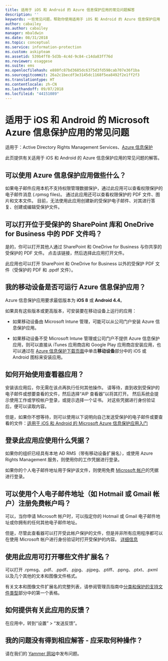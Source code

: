 ```yaml
---
title: 适用于 iOS 和 Android 的 Azure 信息保护应用的常见问题解答
description: ''
keywords: 一些常见问题，帮助你使用适用于 iOS 和 Android 的 Azure 信息保护应用
author: cabailey
ms.author: cabailey
manager: mbaldwin
ms.date: 08/31/2018
ms.topic: conceptual
ms.service: information-protection
ms.custom: askipteam
ms.assetid: 539b4ff8-5d3b-4c4d-9c84-c14da83ff76d
ms.reviewer: esaggese
ms.suite: ems
ms.openlocfilehash: e880fc87bd3685dc6375d3fd598cab707e36f1ba
ms.sourcegitcommit: 26a2c1becdf3e3145dc1168f5ea8492f2e1ff2f3
ms.translationtype: HT
ms.contentlocale: zh-CN
ms.lasthandoff: 09/07/2018
ms.locfileid: "44151089"
---
```

# <a name="faqs-for-microsoft-azure-information-protection-app-for-ios-and-android"></a>适用于 iOS 和 Android 的 Microsoft Azure 信息保护应用的常见问题

适用于：Active Directory Rights Management Services、[Azure 信息保护](https://azure.microsoft.com/pricing/details/information-protection)

此页提供有关适用于 iOS 和 Android 的 Azure 信息保护应用的常见问题的解答。

## <a name="what-can-i-do-with-the-azure-information-protection-app"></a>可以使用 Azure 信息保护应用做些什么？

如果电子邮件应用本机不支持权限管理数据保护，通过此应用可以查看权限保护的电子邮件消息 (.rpmsg files)。 通过此应用还可以查看权限保护的 PDF 文件、图片和文本文件。 目前，无法使用此应用创建新的受保护电子邮件、对其进行答复、创建或编辑受保护文件。

## <a name="can-i-open-pdf-files-that-are-in-sharepoint-protected-libraries-and-onedrive-for-business"></a>可以打开位于受保护的 SharePoint 库和 OneDrive for Business 中的 PDF 文件吗？

是的，你可以打开其他人通过 SharePoint 和 OneDrive for Business 与你共享的受保护的 PDF 文件。 点击该链接，然后选择此应用打开文件。 

此应用也可以打开 SharePoint 和 OneDrive for Business 以外的受保护 PDF 文件（受保护的 PDF 和 .ppdf 文件）。

## <a name="can-my-mobile-device-run-the-azure-information-protection-app"></a>我的移动设备是否可运行 Azure 信息保护应用？

Azure 信息保护应用要求最低版本为 **iOS 8** 或 **Android 4.4**。

如果具有这些版本或更高版本，可安装要在移动设备上运行的应用：

- 如果移动设备由 Microsoft Intune 管理，可能可以从公司门户安装 Azure 信息保护应用。

- 如果移动设备不受 Microsoft Intune 管理或公司门户不提供 Azure 信息保护应用，则可以直接从 iTunes 应用商店和 Google Play 应用商店安装应用，也可以通过在 [Azure 信息保护下载页面](https://portal.azurerms.com/#/download)中单击**移动设备**部分中的 iOS 或 Android 图标来安装应用。 

## <a name="how-do-i-get-started-with-the-viewer-app"></a>如何开始使用查看器应用？

安装该应用后，你无需在该点再执行任何其他操作。 请等待，直到收到受保护的电子邮件或想要查看的文件，然后选择“AIP 查看器”以将其打开。 然后系统会提示使用工作或学校帐户登录，或提示选择一个证书。 对这些凭据进行身份验证后，便可以读取内容。

但是，如果你不想等待，则可以使用以下说明向自己发送受保护的电子邮件或要查看的文件：[适用于 iOS 和 Android 的 Microsoft Azure 信息保护应用入门](mobile-app-get-started.md) 

## <a name="what-credentials-should-i-use-to-sign-in-to-this-app"></a>登录此应用应使用什么凭据？

如果你的组织已经具有本地 AD RMS（带有移动设备扩展名），或使用 Azure Rights Management 服务，则使用你的工作凭据进行登录。 

如果你的个人电子邮件地址用于保护该文件，则使用免费 [Microsoft 帐户](https://signup.live.com)的凭据进行登录。

## <a name="can-i-sign-up-for-the-free-account-with-my-personal-email-address-such-as-a-hotmail-or-gmail-account"></a>可以使用个人电子邮件地址（如 Hotmail 或 Gmail 帐户）注册免费帐户吗？

可以，当你申请 Microsoft 帐户时，可以指定你的 Hotmail 或 Gmail 电子邮件地址或你拥有的任何其他电子邮件地址。 

但是，尽管此查看器可以打开受此帐户保护的文件，但是并非所有应用程序都可以在使用 Microsoft 帐户进行身份验证时打开受保护的内容。 [详细信息](../secure-collaboration-documents.md#supported-scenarios-for-opening-protected-documents)

## <a name="which-file-extensions-can-i-open-with-this-app"></a>使用此应用可打开哪些文件扩展名？

可以打开 .rpmsg、.pdf、.ppdf、.pjpg、.pjpeg、.ptiff、.ppng、.ptxt、.pxml 以及几个其他的文本和图像文件格式。

有关文本和图像文件扩展名的完整列表，请参阅管理员指南中[分类和保护的支持文件类型](client-admin-guide-file-types.md#supported-file-types-for-classification-and-protection)部分中的第一个表格。

##  <a name="how-do-i-provide-feedback-about-this-app"></a>如何提供有关此应用的反馈？

在应用中，转到“设置” > “发送反馈”。


## <a name="my-question-has-not-been-answeredwhat-should-i-do"></a>我的问题没有得到相应解答 - 应采取何种操作？

请在我们的 [Yammer 网站](https://www.yammer.com/AskIPTeam)中发布问题。

